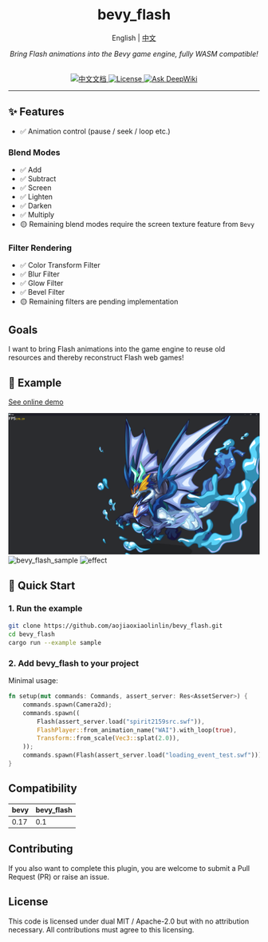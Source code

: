 

<div align="center">
    <h1>bevy_flash</h1>
    <span>English | <a href="./README.zh_CN.md">中文</a></span>
    <p><em>Bring Flash animations into the Bevy game engine, fully WASM compatible!</em></p>
    <br/>
    <a href="http://49.232.132.44/bevy-flash2/">
        <img alt="中文文档" src="https://img.shields.io/badge/中文-文档-blue" />
    </a>
    <a href="LICENSE">
        <img alt="License" src="https://img.shields.io/badge/license-MIT%2FApache-blue.svg" />
    </a>
    <a href="https://deepwiki.com/aojiaoxiaolinlin/bevy_flash">
        <img src="https://deepwiki.com/badge.svg" alt="Ask DeepWiki">
    </a>
</div>

---

## ✨ Features

- ✅ Animation control (pause / seek / loop etc.)  

### Blend Modes
- ✅ Add
- ✅ Subtract
- ✅ Screen
- ✅ Lighten
- ✅ Darken
- ✅ Multiply
- 🟡 Remaining blend modes require the screen texture feature from  `Bevy`

### Filter Rendering
- ✅ Color Transform Filter
- ✅ Blur Filter
- ✅ Glow Filter
- ✅ Bevel Filter
- 🟡 Remaining filters are pending implementation

## Goals

I want to bring Flash animations into the game engine to reuse old resources and thereby reconstruct Flash web games!


## 📸 Example
[See online demo](https://aojiaoxiaolinlin.github.io/bevy_flash_demo/)

![show_case](./docs/Readme/xiao_hai_shen_long.png)
![bevy_flash_sample](https://github.com/user-attachments/assets/8bf354d0-0c7b-4bce-bd2f-65fb0fcbc590)
![effect](./docs/Readme/filter_effect.gif)

## 🚀 Quick Start

### 1. Run the example

```bash
git clone https://github.com/aojiaoxiaolinlin/bevy_flash.git
cd bevy_flash
cargo run --example sample
```

### 2. Add bevy_flash to your project

Minimal usage:

```rust
fn setup(mut commands: Commands, assert_server: Res<AssetServer>) {
    commands.spawn(Camera2d);
    commands.spawn((
        Flash(assert_server.load("spirit2159src.swf")),
        FlashPlayer::from_animation_name("WAI").with_loop(true),
        Transform::from_scale(Vec3::splat(2.0)),
    ));
    commands.spawn(Flash(assert_server.load("loading_event_test.swf")));
}
```

## Compatibility
|bevy|bevy_flash|
|--|--|
|0.17|0.1|


## Contributing
If you also want to complete this plugin, you are welcome to submit a Pull Request (PR) or raise an issue.  

## License

This code is licensed under dual MIT / Apache-2.0 but with no attribution necessary. All contributions must agree to this licensing.
